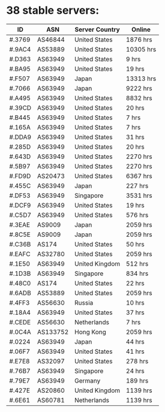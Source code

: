 # 38 stable servers:

| ID | ASN | Server Country | Online |
| ------ | ------ | ------ | ------ |
| #.3769 | AS46844 | United States | 1876 hrs |
| #.9AC4 | AS53889 | United States | 10305 hrs |
| #.D363 | AS63949 | United States | 9 hrs |
| #.BA95 | AS63949 | United States | 19 hrs |
| #.F507 | AS63949 | Japan | 13313 hrs |
| #.7066 | AS63949 | Japan | 9222 hrs |
| #.A495 | AS63949 | United States | 8832 hrs |
| #.39CD | AS63949 | United States | 20 hrs |
| #.B445 | AS63949 | United States | 7 hrs |
| #.165A | AS63949 | United States | 7 hrs |
| #.DDA9 | AS63949 | United States | 31 hrs |
| #.285D | AS63949 | United States | 20 hrs |
| #.643D | AS63949 | United States | 2270 hrs |
| #.5B97 | AS63949 | United States | 2270 hrs |
| #.FD9D | AS20473 | United States | 6367 hrs |
| #.455C | AS63949 | Japan | 227 hrs |
| #.DF53 | AS63949 | Singapore | 3531 hrs |
| #.DCF9 | AS63949 | United States | 19 hrs |
| #.C5D7 | AS63949 | United States | 576 hrs |
| #.3EAE | AS9009 | Japan | 2059 hrs |
| #.8C5E | AS9009 | Japan | 2059 hrs |
| #.C36B | AS174 | United States | 50 hrs |
| #.EAFC | AS32780 | United States | 2059 hrs |
| #.1E50 | AS63949 | United Kingdom | 512 hrs |
| #.1D3B | AS63949 | Singapore | 834 hrs |
| #.48C0 | AS174 | United States | 22 hrs |
| #.6ADB | AS53889 | United States | 2059 hrs |
| #.4FF3 | AS56630 | Russia | 10 hrs |
| #.18A4 | AS63949 | United States | 37 hrs |
| #.CEDE | AS56630 | Netherlands | 7 hrs |
| #.0C4A | AS133752 | Hong Kong | 2059 hrs |
| #.0224 | AS63949 | Japan | 44 hrs |
| #.06F7 | AS63949 | United States | 41 hrs |
| #.E7E8 | AS32097 | United States | 278 hrs |
| #.76B7 | AS63949 | Singapore | 24 hrs |
| #.79E7 | AS63949 | Germany | 189 hrs |
| #.427E | AS20860 | United Kingdom | 1139 hrs |
| #.6E61 | AS60781 | Netherlands | 1139 hrs |

